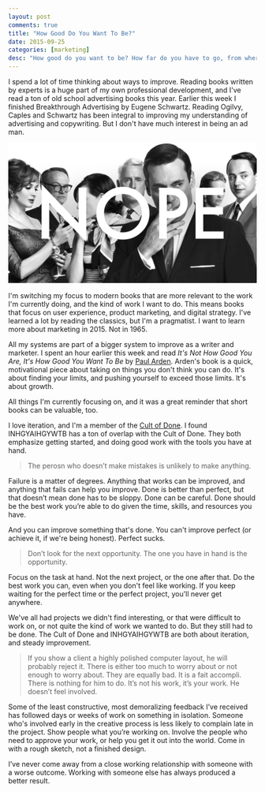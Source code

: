 ```yaml
---
layout: post
comments: true
title: "How Good Do You Want To Be?"
date: 2015-09-25
categories: [marketing]
desc: "How good do you want to be? How far do you have to go, from where you are, to where you want to be?"
---
```

I spend a lot of time thinking about ways to improve. Reading books written by experts is a huge part of my own professional development, and I've read a ton of old school advertising books this year. Earlier this week I finished Breakthrough Advertising by Eugene Schwartz. Reading Ogilvy, Caples and Schwartz has been integral to improving my understanding of advertising and copywriting. But I don't have much interest in being an ad man.

![Not interested in being an ad man](/img/mad-men.jpg "Not interested in being an ad man")

I'm switching my focus to modern books that are more relevant to the work I'm currently doing, and the kind of work I want to do. This means books that focus on user experience, product marketing, and digital strategy. I've learned a lot by reading the classics, but I'm a pragmatist. I want to learn more about marketing in 2015. Not in 1965.

All my systems are part of a bigger system to improve as a writer and marketer. I spent an hour earlier this week and read <em>It's Not How Good You Are, It's How Good You Want To Be</em> by [Paul Arden](https://en.wikipedia.org/wiki/Paul_Arden). Arden's book is a quick, motivational piece about taking on things you don't think you can do. It's about finding your limits, and pushing yourself to exceed those limits. It's about growth.

All things I'm currently focusing on, and it was a great reminder that short books can be valuable, too.

I love iteration, and I'm a member of the [Cult of Done](http://www.manifestoproject.it/bre-pettis-and-kio-stark/). I found INHGYAIHGYWTB has a ton of overlap with the Cult of Done. They both emphasize getting started, and doing good work with the tools you have at hand.

<blockquote id="quote">The perosn who doesn’t make mistakes is unlikely to make anything.</blockquote>

Failure is a matter of degrees. Anything that works can be improved, and anything that fails can help you improve. Done is better than perfect, but that doesn’t mean done has to be sloppy. Done can be careful. Done should be the best work you’re able to do given the time, skills, and resources you have.

And you can improve something that's done. You can't improve perfect (or achieve it, if we're being honest). Perfect sucks.

<blockquote id="quote">Don’t look for the next opportunity. The one you have in hand is the opportunity.</blockquote>

Focus on the task at hand. Not the next project, or the one after that. Do the best work you can, even when you don't feel like working. If you keep waiting for the perfect time or the perfect project, you'll never get anywhere.

We've all had projects we didn't find interesting, or that were difficult to work on, or not quite the kind of work we wanted to do. But they still had to be done. The Cult of Done and INHGYAIHGYWTB are both about iteration, and steady improvement.

<blockquote id="quote">If you show a client a highly polished computer layout, he will probably reject it. There is either too much to worry about or not enough to worry about. They are equally bad. It is a fait accompli. There is nothing for him to do. It’s not his work, it’s your work. He doesn’t feel involved.</blockquote>

Some of the least constructive, most demoralizing feedback I’ve received has followed days or weeks of work on something in isolation. Someone who's involved early in the creative process is less likely to complain late in the project. Show people what you’re working on. Involve the people who need to approve your work, or help you get it out into the world. Come in with a rough sketch, not a finished design.

I’ve never come away from a close working relationship with someone with a worse outcome. Working with someone else has always produced a better result.